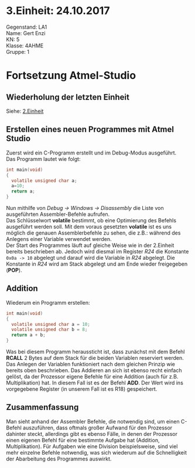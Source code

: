 # 3.Einheit: 24.10.2017

Gegenstand: LA1  
Name: Gert Enzi  
KN: 5  
Klasse: 4AHME  
Gruppe: 1  

# Fortsetzung Atmel-Studio  
## Wiederholung der letzten Einheit  
Siehe: [2.Einheit](https://github.com/HTLMechatronics/m14-la1-sx/edit/enzgem13/enzgem13/2_Einheit.md)  
  
## Erstellen eines neuen Programmes mit Atmel Studio  

Zuerst wird ein C-Programm erstellt und im Debug-Modus ausgeführt.  
Das Programm lautet wie folgt:  
```c
int main(void)
{
  volatile unsigned char a;
  a=10;
  return a;
}
```  
Nun mithilfe von *Debug -> Windows -> Disassembly* die Liste von ausgeführten Assembler-Befehle aufrufen.  
Das Schlüsselwort **volatile** bestimmt, ob eine Optimierung des Befehls ausgeführt werden soll. Mit dem voraus gesetzten **volatile** ist es uns möglich die genauen Assemblerbefehle zu sehen, die z.B.: während des Anlegens einer Variable verwendet werden.  
Der Start des Programmes läuft auf gleiche Weise wie in der 2.Einheit bereits beschrieben ab. Jedoch wird diesmal im Register *R24* die Konstante ```0x0a -> 10``` abgelegt und darauf wird die Variable in *R24* abgelegt. Die Konstante in *R24* wird am Stack abgelegt und am Ende wieder freigegeben (**POP**).  
  
## Addition  
Wiederum ein Programm erstellen:  
```c
int main(void)
{
  volatile unsigned char a = 10;
  volatile unsigned char b = 8;
  return a + b;
}
```  
Was bei diesem Programm heraussticht ist, dass zunächst mit dem Befehl **RCALL** 2 Bytes auf dem Stack für die beiden Variablen reserviert werden. Das Anlegen der Variablen funktioniert nach dem gleichen Prinzip wie bereits oben beschrieben. Das Addieren an sich ist ebenso recht einfach gelöst, da der Prozessor eigene Befehle für eine Addition (auch für z.B. Multiplikation) hat. In diesem Fall ist es der Befehl **ADD**. Der Wert wird ins vorgegebene Register (in unserem Fall ist es R18) gespeichert.  
  
## Zusammenfassung  
Man sieht anhand der Assembler Befehle, die notwendig sind, um einen C-Befehl auszuführen, dass oftmals großer Aufwand für den Prozessor dahinter steckt, allerdings gibt es ebenso Fälle, in denen der Prozessor einen eigenen Befehl für eine bestimmte Aufgabe hat (Addition, Multiplikation). Für Aufgaben wie eine Division beispielsweise, sind viel mehr einzelne Befehle notwendig, was sich wiederum auf die Schnelligkeit der Abarbeitung des Programmes auswirkt. 

